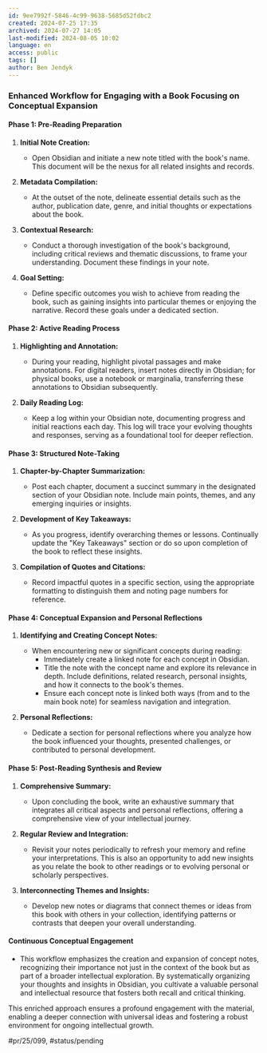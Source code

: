 ```yaml
---
id: 9ee7992f-5846-4c99-9638-5685d52fdbc2
created: 2024-07-25 17:35
archived: 2024-07-27 14:05
last-modified: 2024-08-05 10:02
language: en
access: public
tags: []
author: Ben Jendyk
---
```


### Enhanced Workflow for Engaging with a Book Focusing on Conceptual Expansion

#### Phase 1: Pre-Reading Preparation

1. **Initial Note Creation:**
	- Open Obsidian and initiate a new note titled with the book's name. This document will be the nexus for all related insights and records.
  
2. **Metadata Compilation:**
	- At the outset of the note, delineate essential details such as the author, publication date, genre, and initial thoughts or expectations about the book.

3. **Contextual Research:**
	- Conduct a thorough investigation of the book's background, including critical reviews and thematic discussions, to frame your understanding. Document these findings in your note.

4. **Goal Setting:**
	- Define specific outcomes you wish to achieve from reading the book, such as gaining insights into particular themes or enjoying the narrative. Record these goals under a dedicated section.

#### Phase 2: Active Reading Process

1. **Highlighting and Annotation:**
	- During your reading, highlight pivotal passages and make annotations. For digital readers, insert notes directly in Obsidian; for physical books, use a notebook or marginalia, transferring these annotations to Obsidian subsequently.

2. **Daily Reading Log:**
	- Keep a log within your Obsidian note, documenting progress and initial reactions each day. This log will trace your evolving thoughts and responses, serving as a foundational tool for deeper reflection.

#### Phase 3: Structured Note-Taking

1. **Chapter-by-Chapter Summarization:**
	- Post each chapter, document a succinct summary in the designated section of your Obsidian note. Include main points, themes, and any emerging inquiries or insights.

2. **Development of Key Takeaways:**
	- As you progress, identify overarching themes or lessons. Continually update the "Key Takeaways" section or do so upon completion of the book to reflect these insights.

3. **Compilation of Quotes and Citations:**
	- Record impactful quotes in a specific section, using the appropriate formatting to distinguish them and noting page numbers for reference.

#### Phase 4: Conceptual Expansion and Personal Reflections

1. **Identifying and Creating Concept Notes:**
	- When encountering new or significant concepts during reading:
	  - Immediately create a linked note for each concept in Obsidian.
	  - Title the note with the concept name and explore its relevance in depth. Include definitions, related research, personal insights, and how it connects to the book's themes.
	  - Ensure each concept note is linked both ways (from and to the main book note) for seamless navigation and integration.

2. **Personal Reflections:**
	- Dedicate a section for personal reflections where you analyze how the book influenced your thoughts, presented challenges, or contributed to personal development.

#### Phase 5: Post-Reading Synthesis and Review

1. **Comprehensive Summary:**
	- Upon concluding the book, write an exhaustive summary that integrates all critical aspects and personal reflections, offering a comprehensive view of your intellectual journey.

2. **Regular Review and Integration:**
	- Revisit your notes periodically to refresh your memory and refine your interpretations. This is also an opportunity to add new insights as you relate the book to other readings or to evolving personal or scholarly perspectives.

3. **Interconnecting Themes and Insights:**
	- Develop new notes or diagrams that connect themes or ideas from this book with others in your collection, identifying patterns or contrasts that deepen your overall understanding.

#### Continuous Conceptual Engagement

- This workflow emphasizes the creation and expansion of concept notes, recognizing their importance not just in the context of the book but as part of a broader intellectual exploration. By systematically organizing your thoughts and insights in Obsidian, you cultivate a valuable personal and intellectual resource that fosters both recall and critical thinking.

This enriched approach ensures a profound engagement with the material, enabling a deeper connection with universal ideas and fostering a robust environment for ongoing intellectual growth.


#pr/25/099, #status/pending